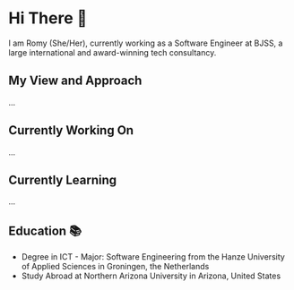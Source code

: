 # Hi There 👋

I am Romy (She/Her), currently working as a Software Engineer at BJSS, a large international and award-winning tech consultancy.

## My View and Approach
...

## Currently Working On
...

## Currently Learning
...

## Education 📚
+ Degree in ICT - Major: Software Engineering from the Hanze University of Applied Sciences in Groningen, the Netherlands
+ Study Abroad at Northern Arizona University in Arizona, United States

<!--
**RomyBos/RomyBos** is a ✨ _special_ ✨ repository because its `README.md` (this file) appears on your GitHub profile.

Here are some ideas to get you started:

- 🔭 I’m currently working on ...
- 🌱 I’m currently learning ...
- 👯 I’m looking to collaborate on ...
- 🤔 I’m looking for help with ...
- 💬 Ask me about ...
- 📫 How to reach me: ...
- 😄 Pronouns: ...
- ⚡ Fun fact: ...
-->
